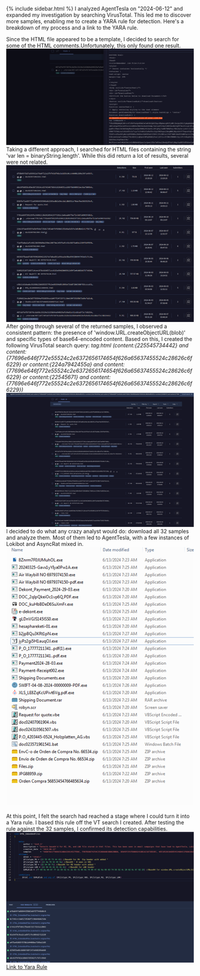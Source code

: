 {% include sidebar.html %}
I analyzed AgentTesla on "2024-06-12" and expanded my investigation by searching VirusTotal. This led me to discover more samples, enabling me to create a YARA rule for detection. Here's a breakdown of my process and a link to the YARA rule.

Since the HTML file appeared to be a template, I decided to search for some of the HTML comments.Unfortunately, this only found one result.
<br>
<a href="Screenshots/ATVT1.png"> 
<img src="Screenshots/ATVT1.png">
</a>
<br>
Taking a different approach, I searched for HTML files containing the string 'var len = binaryString.length'. While this did return a lot of results, several were not related.
<br>
<a href="Screenshots/ATVT2.png"> 
<img src="Screenshots/ATVT2.png">
</a>
<br>
After going through several of the returned samples, I observed a consistent pattern: the presence of 'window.URL.createObjectURL(blob)' and specific types of base64-encoded content. Based on this, I created the following VirusTotal search query:
<i>tag:html (content:{225545734442} and content:{77696e646f772e55524c2e6372656174654f626a65637455524c28626c6f6229} or content:{224a7942455a} and content:{77696e646f772e55524c2e6372656174654f626a65637455524c28626c6f6229} or content:{22545671} and content:{77696e646f772e55524c2e6372656174654f626a65637455524c28626c6f6229})</i>
<br>
<a href="Screenshots/ATVT3.png"> 
<img src="Screenshots/ATVT3.png">
</a>
<br>
I decided to do what any crazy analyst would do: download all 32 samples and analyze them. Most of them led to AgentTesla, with a few instances of Lokibot and AsyncRat mixed in.
<br>
<a href="Screenshots/ATVT4.png"> 
<img src="Screenshots/ATVT4.png">
</a>
<br><br>
At this point, I felt the search had reached a stage where I could turn it into a Yara rule. I based this rule off the VT search I created. After testing the rule against the 32 samples, I confirmed its detection capabilities.
<br>
<a href="Screenshots/ATVT5.png"> 
<img src="Screenshots/ATVT5.png">
</a>
<br>
<a href="https://github.com/mcsx03/mcsx03.github.io/blob/main/Yara/HTML_EmbeddedFiles.yara">Link to Yara Rule</a>
<br>